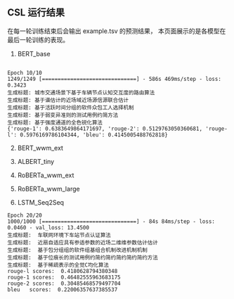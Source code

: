 
## CSL 运行结果

在每一轮训练结束后会输出 example.tsv 的预测结果，
本页面展示的是各模型在最后一轮训练的表现。

1. BERT_base 

```

Epoch 10/10
1249/1249 [==============================] - 586s 469ms/step - loss: 0.3423
生成标题: 城市交通场景下基于车辆节点认知交互度的路由算法
生成标题: 基于谱估计的近场域近场源信源联合估计
生成标题: 基于活跃时间分组的软件众包工人选择机制
生成标题: 基于弱变异准则的测试用例约简方法
生成标题: 基于强度通道的全色锐化算法
{'rouge-1': 0.6383649864171697, 'rouge-2': 0.5129763050360681, 'rouge-l': 0.5976169786104344, 'bleu': 0.4145005488762818}
```


2. BERT_wwm_ext 



3. ALBERT_tiny


4. RoBERTa_wwm_ext


5. RoBERTa_wwm_large


6. LSTM_Seq2Seq
```
Epoch 20/20
1000/1000 [==============================] - 84s 84ms/step - loss: 0.0460 - val_loss: 13.4500
生成标题:  车联网环境下车站节点认证算法
生成标题:  近扇自适应具有参适参数的近场二维维参数估计估计
生成标题:  基于包分组组的软件组基组合机制改进机制机制
生成标题:  基于位痕长的测试用例约简约简约简约简约简约方法
生成标题:  基于稀疏表示的全觉C均化算法
rouge-l scores:  0.4180628794380348
rouge-1 scores:  0.46482555963683175
rouge-2 scores:  0.30485468579497704
bleu   scores:  0.22006357637385537

```
